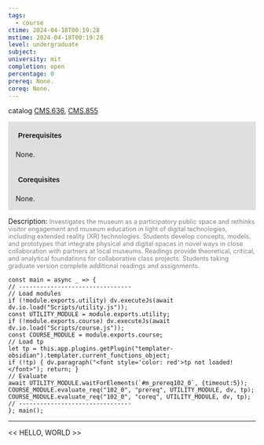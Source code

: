 ```yaml
---
tags:
  - course
ctime: 2024-04-18T00:19:28
mstime: 2024-04-18T00:19:28
level: undergraduate
subject: 
university: mit
completion: open
percentage: 0
prereq: None.
coreq: None.
---
```


catalog [CMS.636](http://student.mit.edu/catalog/mCMSa.html#CMS.636), [CMS.855](http://student.mit.edu/catalog/mCMSa.html#CMS.855)

<span style="display: block; padding: 15px; background-color: rgb(100, 100, 100, 0.2);"><font id="m_prereq102_0" style="display: block; font-family: Arial, sans-serif; font-weight: bold; padding: 5px">Prerequisites</font><br><span id="prereq102_0">None.</span></span>
<span style="display: block; padding: 15px; background-color: rgb(100, 100, 100, 0.2);"><font id="m_coreq102_0" style="display: block; font-family: Arial, sans-serif; font-weight: bold; padding: 5px">Corequisites</font><br><span id="coreq102_0">None.</span></span>

<font style="">Description:</font>
<font style="color: grey; font-size: 0.8rem;">Investigates the museum as a participatory public space and rethinks visitor engagement and museum education in light of digital technologies, including extended reality (XR) technologies. Students develop concepts, models, and prototypes that integrate physical and digital spaces in novel ways in close collaboration with partners at local museums. Readings provide theoretical, critical, and analytical foundations for collaborative class projects. Students taking graduate version complete additional readings and assignments.</font>

```dataviewjs
const main = async _ => {
// --------------------------------
// Load modules
if (!module.exports.utility) dv.executeJs(await dv.io.load("Scripts/utility.js"));
const UTILITY_MODULE = module.exports.utility;
if (!module.exports.course) dv.executeJs(await dv.io.load("Scripts/course.js"));
const COURSE_MODULE = module.exports.course;
// Load tp
let tp = this.app.plugins.getPlugin("templater-obsidian").templater.current_functions_object;
if (!tp) { dv.paragraph("<font style='color: red'>tp not loaded!</font>"); return; }
// Evaluate
await UTILITY_MODULE.waitForElements(`#m_prereq102_0`, {timeout:5});
COURSE_MODULE.evaluate_req("102_0", "prereq", UTILITY_MODULE, dv, tp);
COURSE_MODULE.evaluate_req("102_0", "coreq", UTILITY_MODULE, dv, tp);
// --------------------------------
}; main();
```

---

<< HELLO, WORLD >>
